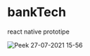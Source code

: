 # bankTech
react native prototipe

![Peek 27-07-2021 15-56](https://user-images.githubusercontent.com/66836570/127232095-3bae97a5-ad91-4361-8a16-4104baa414e5.gif)
